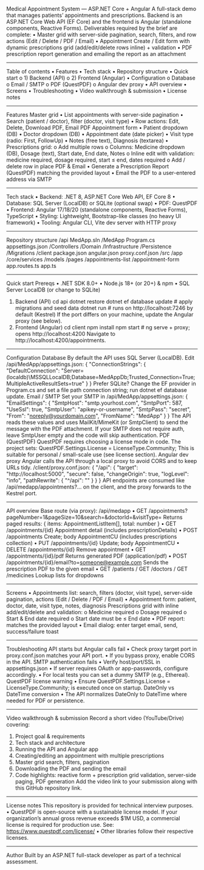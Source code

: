 Medical Appointment System — ASP.NET Core + Angular
A full-stack demo that manages patients’ appointments and prescriptions.
Backend is an ASP.NET Core Web API (EF Core) and the frontend is Angular (standalone components, Reactive Forms).
Deliverables required by the brief are complete:
•	Master grid with server-side pagination, search, filters, and row actions (Edit / Delete / PDF / Email)
•	Appointment Create / Edit form with dynamic prescriptions grid (add/edit/delete rows inline) + validation
•	PDF prescription report generation and emailing the report as an attachment
________________________________________
Table of contents
•	Features
•	Tech stack
•	Repository structure
•	Quick start
o	1) Backend (API)
o	2) Frontend (Angular)
•	Configuration
o	Database
o	Email / SMTP
o	PDF (QuestPDF)
o	Angular dev proxy
•	API overview
•	Screens
•	Troubleshooting
•	Video walkthrough & submission
•	License notes
________________________________________
Features
Master grid
•	List appointments with server-side pagination
•	Search (patient / doctor), filter (doctor, visit type)
•	Row actions: Edit, Delete, Download PDF, Email PDF
Appointment form
•	Patient dropdown (DB)
•	Doctor dropdown (DB)
•	Appointment date (date picker)
•	Visit type (radio: First, FollowUp)
•	Notes (free text), Diagnosis (textarea)
•	Prescriptions grid:
o	Add multiple rows
o	Columns: Medicine dropdown (DB), Dosage (text), Start date, End date, Notes
o	Inline edit with validation: medicine required, dosage required, start ≤ end, dates required
o	Add / delete row in place
PDF & Email
•	Generate a Prescription Report (QuestPDF) matching the provided layout
•	Email the PDF to a user-entered address via SMTP
________________________________________
Tech stack
•	Backend: .NET 8, ASP.NET Core Web API, EF Core 8
•	Database: SQL Server (LocalDB) or SQLite (optional swap)
•	PDF: QuestPDF
•	Frontend: Angular 17/18/20 (standalone components, Reactive Forms), TypeScript
•	Styling: Lightweight, Bootstrap-like classes (no heavy UI framework)
•	Tooling: Angular CLI, Vite dev server with HTTP proxy
________________________________________
Repository structure
/api
  MedApp.sln
  /MedApp
    Program.cs
    appsettings.json
    /Controllers
    /Domain /Infrastructure /Persistence
    /Migrations
/client
  package.json
  angular.json
  proxy.conf.json
  /src
    /app
      /core/services
      /models
      /pages
        /appointments-list
        /appointment-form
      app.routes.ts
      app.ts
________________________________________
Quick start
Prereqs
•	.NET SDK 8.0+
•	Node.js 18+ (or 20+) & npm
•	SQL Server LocalDB (or change to SQLite)
1) Backend (API)
cd api
dotnet restore
dotnet ef database update   # apply migrations and seed data
dotnet run                  # runs on http://localhost:7246 by default (Kestrel)
If the port differs on your machine, update the Angular proxy (see below).
2) Frontend (Angular)
cd client
npm install
npm start       # ng serve + proxy; opens http://localhost:4200
Navigate to http://localhost:4200/appointments.
________________________________________
Configuration
Database
By default the API uses SQL Server (LocalDB). Edit /api/MedApp/appsettings.json:
{
  "ConnectionStrings": {
    "DefaultConnection": "Server=(localdb)\\MSSQLLocalDB;Database=MedAppDb;Trusted_Connection=True;MultipleActiveResultSets=true"
  }
}
Prefer SQLite? Change the EF provider in Program.cs and set a file path connection string; run dotnet ef database update.
Email / SMTP
Set your SMTP in /api/MedApp/appsettings.json:
{
  "EmailSettings": {
    "SmtpHost": "smtp.yourhost.com",
    "SmtpPort": 587,
    "UseSsl": true,
    "SmtpUser": "apikey-or-username",
    "SmtpPass": "secret",
    "From": "noreply@yourdomain.com",
    "FromName": "MedApp"
  }
}
The API reads these values and uses MailKit/MimeKit (or SmtpClient) to send the message with the PDF attachment.
If your SMTP does not require auth, leave SmtpUser empty and the code will skip authentication.
PDF (QuestPDF)
QuestPDF requires choosing a license mode in code. The project sets:
QuestPDF.Settings.License = LicenseType.Community;
This is suitable for personal / small-scale use (see license section).
Angular dev proxy
Angular calls the API through a local proxy to avoid CORS and to keep URLs tidy.
/client/proxy.conf.json:
{
  "/api": {
    "target": "http://localhost:5000",
    "secure": false,
    "changeOrigin": true,
    "logLevel": "info",
    "pathRewrite": { "^/api": "" }
  }
}
API endpoints are consumed like /api/medapp/appointments?... on the client, and the proxy forwards to the Kestrel port.
________________________________________
API overview
Base route (via proxy): /api/medapp
•	GET /appointments?pageNumber=1&pageSize=10&search=&doctorId=&visitType=
Returns paged results: { items: AppointmentListItem[], total: number }
•	GET /appointments/{id}
Appointment detail (includes prescriptionDetails)
•	POST /appointments
Create; body AppointmentCU (includes prescriptions collection)
•	PUT /appointments/{id}
Update; body AppointmentCU
•	DELETE /appointments/{id}
Remove appointment
•	GET /appointments/{id}/pdf
Returns generated PDF (application/pdf)
•	POST /appointments/{id}/email?to=someone@example.com
Sends the prescription PDF to the given email
•	GET /patients / GET /doctors / GET /medicines
Lookup lists for dropdowns
________________________________________
Screens
•	Appointments list: search, filters (doctor, visit type), server-side pagination, actions (Edit / Delete / PDF / Email)
•	Appointment form: patient, doctor, date, visit type, notes, diagnosis
Prescriptions grid with inline add/edit/delete and validation:
o	Medicine required
o	Dosage required
o	Start & End date required
o	Start date must be ≤ End date
•	PDF report: matches the provided layout
•	Email dialog: enter target email, send, success/failure toast
________________________________________
Troubleshooting
API starts but Angular calls fail
•	Check proxy target port in proxy.conf.json matches your API port.
•	If you bypass proxy, enable CORS in the API.
SMTP authentication fails
•	Verify host/port/SSL in appsettings.json
•	If server requires OAuth or app-passwords, configure accordingly.
•	For local tests you can set a dummy SMTP (e.g., Ethereal).
QuestPDF license warning
•	Ensure QuestPDF.Settings.License = LicenseType.Community; is executed once on startup.
DateOnly vs DateTime conversion
•	The API normalizes DateOnly to DateTime where needed for PDF or persistence.
________________________________________
Video walkthrough & submission
Record a short video (YouTube/Drive) covering:
1.	Project goal & requirements
2.	Tech stack and architecture
3.	Running the API and Angular app
4.	Creating/editing an appointment with multiple prescriptions
5.	Master grid search, filters, pagination
6.	Downloading the PDF and sending the email
7.	Code highlights: reactive form + prescription grid validation, server-side paging, PDF generation
Add the video link to your submission along with this GitHub repository link.
________________________________________
License notes
This repository is provided for technical interview purposes.
•	QuestPDF is open-source with a sustainable license model. If your organization’s annual gross revenue exceeds $1M USD, a commercial license is required for production use. See: https://www.questpdf.com/license/
•	Other libraries follow their respective licenses.
________________________________________
Author
Built by an ASP.NET full-stack developer as part of a technical assessment.

